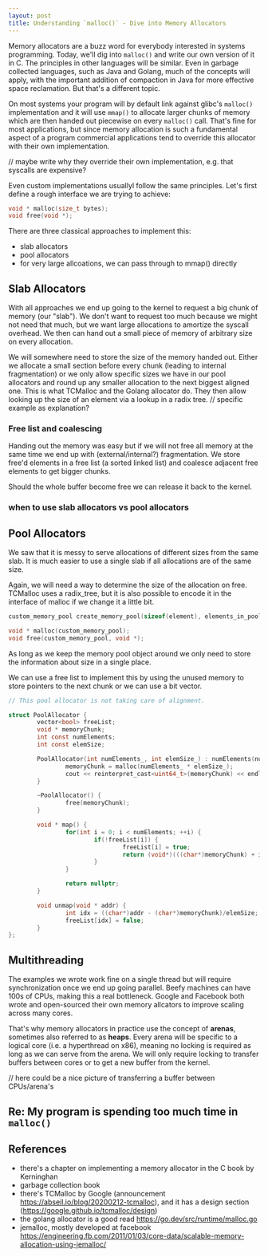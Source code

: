 ```yaml
---
layout: post
title: Understanding `malloc()` - Dive into Memory Allocators
---
```


Memory allocators are a buzz word for everybody interested in systems programming. Today, we'll dig into `malloc()` and write our own version of it in C. The principles in other languages will be similar. Even in garbage collected languages, such as Java and Golang, much of the concepts will apply, with the important addition of compaction in Java for more effective space reclamation. But that's a different topic.

On most systems your program will by default link against glibc's `malloc()` implementation and it will use `mmap()` to allocate larger chunks of memory which are then handed out piecewise on every `malloc()` call. That's fine for most applications, but since memory allocation is such a fundamental aspect of a program commercial applications tend to override this allocator with their own implementation.

// maybe write why they override their own implementation, e.g. that syscalls are expensive?

Even custom implementations usuallyl follow the same principles. Let's first define a rough interface we are trying to achieve:

```c
void * malloc(size_t bytes);
void free(void *);
```

There are three classical approaches to implement this:
- slab allocators
- pool allocators
- for very large allcoations, we can pass through to mmap() directly

## Slab Allocators

With all approaches we end up going to the kernel to request a big chunk of memory (our "slab"). We don't want to request too much because we might not need that much, but we want large allocations to amortize the syscall overhead. We then can hand out a small piece of memory of arbitrary size on every allocation.

We will somewhere need to store the size of the memory handed out. Either we allocate a small section before every chunk (leading to internal fragmentation) or we only allow specific sizes we have in our pool allocators and round up any smaller allocation to the next biggest aligned one. This is what TCMalloc and the Golang allocator do. They then allow looking up the size of an element via a lookup in a radix tree. // specific example as explanation?

### Free list and coalescing

Handing out the memory was easy but if we will not free all memory at the same time we end up with (external/internal?) fragmentation. We store free'd elements in a free list (a sorted linked list) and coalesce adjacent free elements to get bigger chunks.

Should the whole buffer become free we can release it back to the kernel.

### when to use slab allocators vs pool allocators

## Pool Allocators

We saw that it is messy to serve allocations of different sizes from the same slab. It is much easier to use a single slab if all allocations are of the same size.

Again, we will need a way to determine the size of the allocation on free. TCMalloc uses a radix_tree, but it is also possible to encode it in the interface of malloc if we change it a little bit.

```c
custom_memory_pool create_memory_pool(sizeof(element), elements_in_pool);

void * malloc(custom_memory_pool);
void free(custom_memory_pool, void *);
```

As long as we keep the memory pool object around we only need to store the information about size in a single place.

We can use a free list to implement this by using the unused memory to store pointers to the next chunk or we can use a bit vector.

```c
// This pool allocator is not taking care of alignment.

struct PoolAllocator {
        vector<bool> freeList;
        void * memoryChunk;
        int const numElements;
        int const elemSize;

        PoolAllocator(int numElements_, int elemSize_) : numElements(numElements_), elemSize(elemSize_), freeList(numElements, false) {
                memoryChunk = malloc(numElements_ * elemSize_);
                cout << reinterpret_cast<uint64_t>(memoryChunk) << endl;
        }

        ~PoolAllocator() {
                free(memoryChunk);
        }

        void * map() {
                for(int i = 0; i < numElements; ++i) {
                        if(!freeList[i]) {
                                freeList[i] = true;
                                return (void*)(((char*)memoryChunk) + i*elemSize);
                        }
                }

                return nullptr;
        }

        void unmap(void * addr) {
                int idx = ((char*)addr - (char*)memoryChunk)/elemSize;
                freeList[idx] = false;
        }
};

```

## Multithreading

The examples we wrote work fine on a single thread but will require synchronization once we end up going parallel. Beefy machines can have 100s of CPUs, making this a real bottleneck. Google and Facebook both wrote and open-sourced their own memory allcators to improve scaling across many cores.

That's why memory allocators in practice use the concept of **arenas**, sometimes also referred to as **heaps**. Every arena will be specific to a logical core (i.e. a hyperthread on x86), meaning no locking is required as long as we can serve from the arena. We will only require locking to transfer buffers between cores or to get a new buffer from the kernel.

// here could be a nice picture of transferring a buffer between CPUs/arena's

## Re: My program is spending too much time in `malloc()`

## References

- there's a chapter on implementing a memory allocator in the C book by Kerninghan
- garbage collection book
- there's TCMalloc by Google (announcement https://abseil.io/blog/20200212-tcmalloc), and it has a design section (https://google.github.io/tcmalloc/design)
- the golang allocator is a good read https://go.dev/src/runtime/malloc.go
- jemalloc, mostly developed at facebook https://engineering.fb.com/2011/01/03/core-data/scalable-memory-allocation-using-jemalloc/
